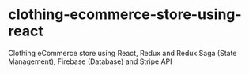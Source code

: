 # clothing-ecommerce-store-using-react
Clothing eCommerce store using React, Redux and Redux Saga (State Management), Firebase (Database) and Stripe API

